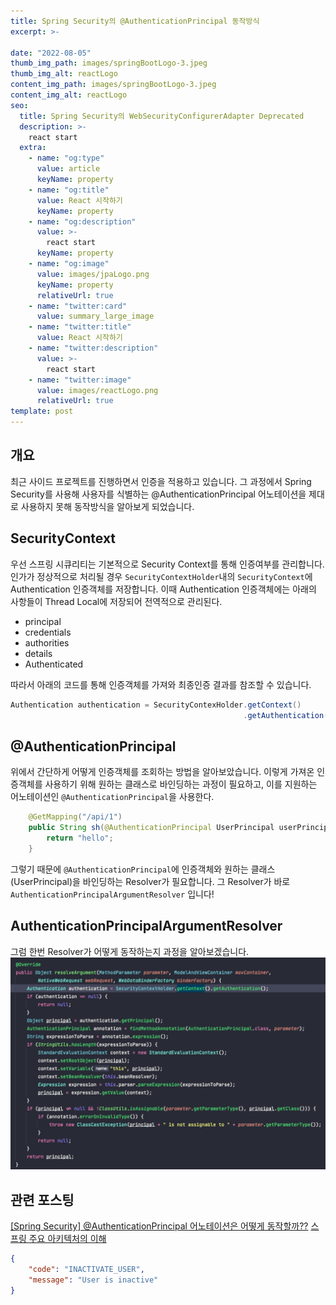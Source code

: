 ```yaml
---
title: Spring Security의 @AuthenticationPrincipal 동작방식
excerpt: >-

date: "2022-08-05"
thumb_img_path: images/springBootLogo-3.jpeg
thumb_img_alt: reactLogo
content_img_path: images/springBootLogo-3.jpeg
content_img_alt: reactLogo
seo:
  title: Spring Security의 WebSecurityConfigurerAdapter Deprecated
  description: >-
    react start
  extra:
    - name: "og:type"
      value: article
      keyName: property
    - name: "og:title"
      value: React 시작하기
      keyName: property
    - name: "og:description"
      value: >-
        react start
      keyName: property
    - name: "og:image"
      value: images/jpaLogo.png
      keyName: property
      relativeUrl: true
    - name: "twitter:card"
      value: summary_large_image
    - name: "twitter:title"
      value: React 시작하기
    - name: "twitter:description"
      value: >-
        react start
    - name: "twitter:image"
      value: images/reactLogo.png
      relativeUrl: true
template: post
---
```



## 개요
최근 사이드 프로젝트를 진행하면서 인증을 적용하고 있습니다.
그 과정에서 Spring Security를 사용해 사용자를 식별하는 @AuthenticationPrincipal 어노테이션을 제대로 사용하지 못해 동작방식을 알아보게 되었습니다.


## SecurityContext
우선 스프링 시큐리티는 기본적으로 Security Context를 통해 인증여부를 관리합니다.
인가가 정상적으로 처리될 경우 `SecurityContextHolder`내의 `SecurityContext`에 Authentication 인증객체를 저장합니다.
이때 Authentication 인증객체에는 아래의 사항들이 Thread Local에 저장되어 전역적으로 관리된다.
- principal
- credentials
- authorities
- details
- Authenticated

따라서 아래의 코드를 통해 인증객체를 가져와 최종인증 결과를 참조할 수 있습니다.
```java 
Authentication authentication = SecurityContexHolder.getContext()
                                                    .getAuthentication();
```

## @AuthenticationPrincipal
위에서 간단하게 어떻게 인증객체를 조회하는 방법을 알아보았습니다. 
이렇게 가져온 인증객체를 사용하기 위해 원하는 클래스로 바인딩하는 과정이 필요하고,
이를 지원하는 어노테이션인 `@AuthenticationPrincipal`을 사용한다.

```java
    @GetMapping("/api/1")
    public String sh(@AuthenticationPrincipal UserPrincipal userPrincipal) {
        return "hello";
    }
```

그렇기 때문에 `@AuthenticationPrincipal`에 인증객체와 원하는 클래스(UserPrincipal)을 바인딩하는 Resolver가 필요합니다.
그 Resolver가 바로 `AuthenticationPrincipalArgumentResolver` 입니다!

## AuthenticationPrincipalArgumentResolver
그럼 한번 Resolver가 어떻게 동작하는지 과정을 알아보겠습니다.
![](./images/2022-08-21-14-02-02.png)


## 관련 포스팅
[[Spring Security] @AuthenticationPrincipal 어노테이션은 어떻게 동작할까??](https://sas-study.tistory.com/410)
[스프링 주요 아키텍처의 이해](https://catsbi.oopy.io/f9b0d83c-4775-47da-9c81-2261851fe0d0)


```json
{
    "code": "INACTIVATE_USER",
    "message": "User is inactive"
}
```
